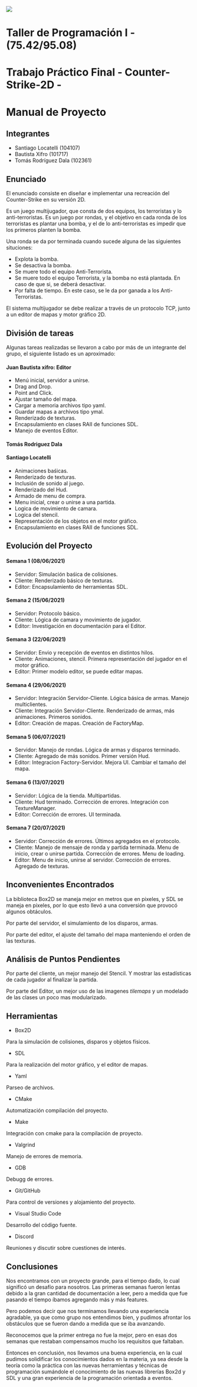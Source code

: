 <img src='img/logo_fiuba.png?raw=true'>

# Taller de Programación I - (75.42/95.08)
# Trabajo Práctico Final - Counter-Strike-2D -

# Manual de Proyecto

## Integrantes
- Santiago Locatelli (104107)
- Bautista Xifro (101717)
- Tomás Rodríguez Dala (102361)

## Enunciado

El enunciado consiste en diseñar e implementar una recreación del Counter-Strike en su versión 2D.

Es un juego multijugador, que consta de dos equipos, los terroristas y lo anti-terroristas. Es un juego por rondas, y el objetivo en cada ronda de los terroristas es plantar una bomba, y el de lo anti-terroristas es impedir que los primeros planten la bomba.

Una ronda se da por terminada cuando sucede alguna de las siguientes situciones:

- Explota la bomba.
- Se desactiva la bomba.
- Se muere todo el equipo Anti-Terrorista.
- Se muere todo el equipo Terrorista, y la bomba no está plantada. En caso de que si, se deberá desactivar.
- Por falta de tiempo. En este caso, se le da por ganada a los Anti-Terroristas.

El sistema multijugador se debe realizar a través de un protocolo TCP, junto a un editor de mapas y motor gráfico 2D.

## División de tareas

Algunas tareas realizadas se llevaron a cabo por más de un integrante del grupo, el siguiente listado es un aproximado:

#### Juan Bautista xifro: Editor
- Menú inicial, servidor a unirse.
- Drag and Drop.
- Point and Click.
- Ajustar tamaño del mapa.
- Cargar a memoria archivos tipo yaml.
- Guardar mapas a archivos tipo ymal.
- Renderizado de texturas.
- Encapsulamiento en clases RAII de funciones SDL.
- Manejo de eventos Editor.

#### Tomás Rodriguez Dala

#### Santiago Locatelli

- Animaciones baśicas.
- Renderizado de texturas.
- Inclusión de sonido al juego.
- Renderizado del Hud.
- Armado de menu de compra.
- Menu inicial, crear o unirse a una partida.
- Logica de movimiento de camara.
- Logica del stencil.
- Representación de los objetos en el motor gráfico.
- Encapsulamiento en clases RAII de funciones SDL.

## Evolución del Proyecto

#### Semana 1 (08/06/2021)
- Servidor: Simulación baśica de colisiones.
- Cliente: Renderizado básico de texturas.
- Editor: Encapsulamiento de herramientas SDL.
#### Semana 2 (15/06/2021)
- Servidor: Protocolo básico.
- Cliente: Lógica de camara y movimiento de jugador.
- Editor: Investigación en documentación para el Editor.
#### Semana 3 (22/06/2021)
- Servidor: Envio y recepción de eventos en distintos hilos.
- Cliente: Animaciones, stencil. Primera representación del jugador en el motor gráfico.
- Editor: Primer modelo editor, se puede editar mapas.
#### Semana 4 (29/06/2021)
- Servidor: Integración Servidor-Cliente. Lógica básica de armas. Manejo multiclientes.
- Cliente: Integración Servidor-Cliente. Renderizado de armas, más animaciones. Primeros sonidos.
- Editor: Creación de mapas. Creación de FactoryMap.
#### Semana 5 (06/07/2021)
- Servidor: Manejo de rondas. Lógica de armas y disparos terminado.
- Cliente: Agregado de más sonidos. Primer versión Hud.
- Editor: Integracion Factory-Servidor. Mejora UI. Cambiar el tamaño del mapa.
#### Semana 6 (13/07/2021) 
- Servidor: Lógica de la tienda. Multipartidas.
- Cliente: Hud terminado. Corrección de errores. Integración con TextureManager.
- Editor: Corrección de errores. UI terminada.
#### Semana 7 (20/07/2021)
- Servidor: Corrección de errores. Últimos agregados en el protocolo.
- Cliente: Manejo de mensaje de ronda y partida terminada. Menu de inicio, crear o unirse partida. Corrección de errores. Menu de loading.
- Editor: Menu de inicio, unirse al servidor. Corrección de errores. Agregado de texturas.  


## Inconvenientes Encontrados

La biblioteca Box2D se maneja mejor en metros que en pixeles, y SDL se maneja en pixeles, por lo que esto llevó a una conversión que provocó algunos obtáculos.

Por parte del servidor, el simulamiento de los disparos, armas.

Por parte del editor, el ajuste del tamaño del mapa manteniendo el orden de las texturas.

## Análisis de Puntos Pendientes

Por parte del cliente, un mejor manejo del Stencil. Y mostrar las estadísticas de cada jugador al finalizar la partida.

Por parte del Editor, un mejor uso de las imagenes *tilemaps* y un modelado de las clases un poco mas modularizado.

## Herramientas

- Box2D

Para la simulación de colisiones, disparos y objetos físicos.
- SDL

Para la realización del motor gráfico, y el editor de mapas.
- Yaml

Parseo de archivos.
- CMake

Automatización compilación del proyecto.
- Make

Integración con cmake para la compilación de proyecto.
- Valgrind

Manejo de errores de memoria.
- GDB

Debugg de errores.
- Git/GitHub

Para control de versiones y alojamiento del proyecto.
- Visual Studio Code

Desarrollo del código fuente.
- Discord

Reuniones y discutir sobre cuestiones de interés.

## Conclusiones

Nos encontramos con un proyecto grande, para el tiempo dado, lo cual significó un desafío para nosotros. Las primeras semanas fueron lentas debido a la gran cantidad de documentación a leer, pero a medida que fue pasando el tiempo íbamos agregando más y más features.

Pero podemos decir que nos terminamos llevando una experiencia agradable, ya que como grupo nos entendimos bien, y pudimos afrontar los obstáculos que se fueron dando a medida que se iba avanzando.

Reconocemos que la primer entrega no fue la mejor, pero en esas dos semanas que restaban compensamos mucho los requisitos que faltaban.

Entonces en conclusión, nos llevamos una buena experiencia, en la cual pudimos solidificar los conocimientos dados en la materia, ya sea desde la teoría como la práctica con las nuevas herramientas y técnicas de programación sumándole el conocimiento de las nuevas librerías Box2d y SDL y una gran experiencia de la programación orientada a eventos.
